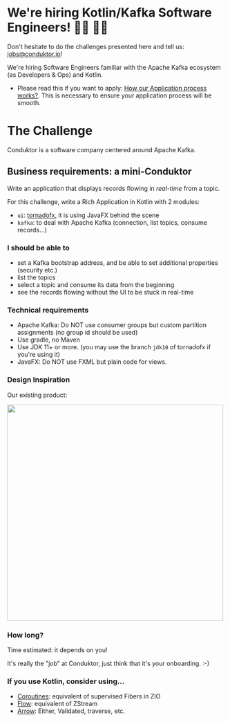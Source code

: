# We're hiring Kotlin/Kafka Software Engineers! 👨‍💻 👩‍💻

Don't hesitate to do the challenges presented here and tell us: jobs@conduktor.io!

We're hiring Software Engineers familiar with the Apache Kafka ecosystem (as Developers & Ops) and Kotlin.

- Please read this if you want to apply: [How our Application process works?](../application-process.md). This is necessary to ensure your application process will be smooth.

# The Challenge

Conduktor is a software company centered around Apache Kafka.

## Business requirements: a mini-Conduktor

Write an application that displays records flowing in *real-time* from a topic.

For this challenge, write a Rich Application in Kotlin with 2 modules:
- `ui`: [tornadofx](https://github.com/edvin/tornadofx), it is using JavaFX behind the scene
- `kafka`: to deal with Apache Kafka (connection, list topics, consume records...)

### I should be able to

- set a Kafka bootstrap address, and be able to set additional properties (security etc.)
- list the topics
- select a topic and consume its data from the beginning
- see the records flowing without the UI to be stuck in real-time

### Technical requirements

- Apache Kafka: Do NOT use consumer groups but custom partition assignments (no group id should be used)
- Use gradle, no Maven
- Use JDK 11+ or more. (you may use the branch `jdk10` of tornadofx if you're using it)
- JavaFX: Do NOT use FXML but plain code for views.

### Design Inspiration

Our existing product:

<img src="https://user-images.githubusercontent.com/3936459/129449736-1f953556-30e9-44af-b753-fab8806fde69.png" width=500 />

### How long?

Time estimated: it depends on you!

It's really the "job" at Conduktor, just think that it's your onboarding. :-)

### If you use Kotlin, consider using...

- [Coroutines](https://kotlinlang.org/docs/reference/coroutines-overview.html): equivalent of supervised Fibers in ZIO
- [Flow](https://kotlinlang.org/docs/reference/coroutines/flow.html): equivalent of ZStream
- [Arrow](https://arrow-kt.io/): Either, Validated, traverse, etc.